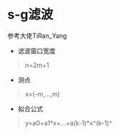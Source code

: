 # s-g滤波
参考大佬TiRan_Yang

* 滤波窗口宽度
>n=2m+1

* 测点
>x=(-m,...,m)

* 拟合公式
 >y=a0+a1*x+...+a(k-1)*x^(k-1)^


